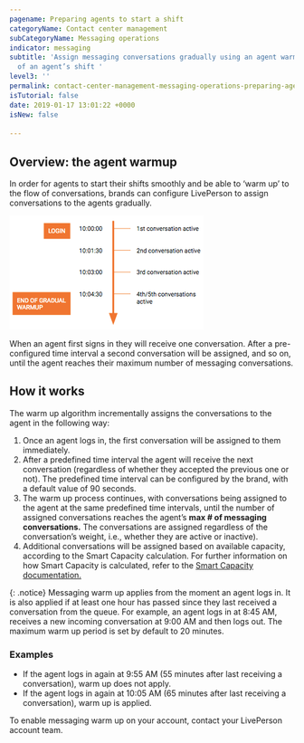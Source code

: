 ```yaml
---
pagename: Preparing agents to start a shift
categoryName: Contact center management
subCategoryName: Messaging operations
indicator: messaging
subtitle: 'Assign messaging conversations gradually using an agent warmup at the start
  of an agent’s shift '
level3: ''
permalink: contact-center-management-messaging-operations-preparing-agents-to-start-a-shift.html
isTutorial: false
date: 2019-01-17 13:01:22 +0000
isNew: false

---
```

## Overview: the agent warmup

In order for agents to start their shifts smoothly and be able to ‘warm up’ to the flow of conversations, brands can configure LivePerson to assign conversations to the agents gradually.

![](/img/agent-warmup-1.png)

When an agent first signs in they will receive one conversation. After a pre-configured time interval a second conversation will be assigned, and so on, until the agent reaches their maximum number of messaging conversations.

## How it works

The warm up algorithm incrementally assigns the conversations to the agent in the following way:

1. Once an agent logs in, the first conversation will be assigned to them immediately.
2. After a predefined time interval the agent will receive the next conversation (regardless of whether they accepted the previous one or not). The predefined time interval can be configured by the brand, with a default value of 90 seconds.
3. The warm up process continues, with conversations being assigned to the agent at the same predefined time intervals, until the number of assigned conversations reaches the agent’s **max # of messaging conversations.** The conversations are assigned regardless of the conversation’s weight, i.e., whether they are active or inactive).
4. Additional conversations will be assigned based on available capacity, according to the Smart Capacity calculation. For further information on how Smart Capacity is calculated, refer to the [Smart Capacity documentation.](contact-center-management-messaging-operations-smart-capacity-overview.html)

{: .notice}
Messaging warm up applies from the moment an agent logs in. It is also applied if at least one hour has passed since they last received a conversation from the queue. For example, an agent logs in at 8:45 AM, receives a new incoming conversation at 9:00 AM and then logs out. The maximum warm up period is set by default to 20 minutes.

### Examples

* If the agent logs in again at 9:55 AM (55 minutes after last receiving a conversation), warm up does not apply.
* If the agent logs in again at 10:05 AM (65 minutes after last receiving a conversation), warm up is applied.

To enable messaging warm up on your account, contact your LivePerson account team.